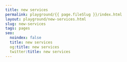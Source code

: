```yaml
---
title: new services
permalink: playground/{{ page.fileSlug }}/index.html
layout: playground/new-services.html
slug: new-services
tags: pages
seo:
  noindex: false
  title: new services
  og:title: new services
  twitter:title: new services
---
```



